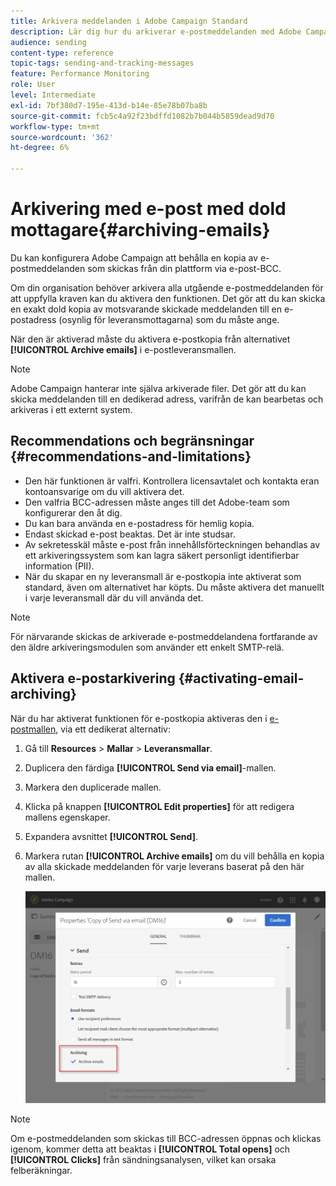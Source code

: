 ```yaml
---
title: Arkivera meddelanden i Adobe Campaign Standard
description: Lär dig hur du arkiverar e-postmeddelanden med Adobe Campaign Standard via en e-postadress från en webbläsare.
audience: sending
content-type: reference
topic-tags: sending-and-tracking-messages
feature: Performance Monitoring
role: User
level: Intermediate
exl-id: 7bf380d7-195e-413d-b14e-85e78b07ba8b
source-git-commit: fcb5c4a92f23bdffd1082b7b044b5859dead9d70
workflow-type: tm+mt
source-wordcount: '362'
ht-degree: 6%

---
```


# Arkivering med e-post med dold mottagare{#archiving-emails}

Du kan konfigurera Adobe Campaign att behålla en kopia av e-postmeddelanden som skickas från din plattform via e-post-BCC.

Om din organisation behöver arkivera alla utgående e-postmeddelanden för att uppfylla kraven kan du aktivera den funktionen. Det gör att du kan skicka en exakt dold kopia av motsvarande skickade meddelanden till en e-postadress (osynlig för leveransmottagarna) som du måste ange.

När den är aktiverad måste du aktivera e-postkopia från alternativet **[!UICONTROL Archive emails]** i e-postleveransmallen.

>[!NOTE]
>
>Adobe Campaign hanterar inte själva arkiverade filer. Det gör att du kan skicka meddelanden till en dedikerad adress, varifrån de kan bearbetas och arkiveras i ett externt system.

## Recommendations och begränsningar {#recommendations-and-limitations}

* Den här funktionen är valfri.  Kontrollera licensavtalet och kontakta eran kontoansvarige om du vill aktivera det.
* Den valfria BCC-adressen måste anges till det Adobe-team som konfigurerar den åt dig.
* Du kan bara använda en e-postadress för hemlig kopia.
* Endast skickad e-post beaktas. Det är inte studsar.
* Av sekretesskäl måste e-post från innehållsförteckningen behandlas av ett arkiveringssystem som kan lagra säkert personligt identifierbar information (PII).
* När du skapar en ny leveransmall är e-postkopia inte aktiverat som standard, även om alternativet har köpts. Du måste aktivera det manuellt i varje leveransmall där du vill använda det.

>[!NOTE]
>
>För närvarande skickas de arkiverade e-postmeddelandena fortfarande av den äldre arkiveringsmodulen som använder ett enkelt SMTP-relä.

## Aktivera e-postarkivering {#activating-email-archiving}

När du har aktiverat funktionen för e-postkopia aktiveras den i [e-postmallen](../../start/using/marketing-activity-templates.md), via ett dedikerat alternativ:

1. Gå till **Resources** > **Mallar** > **Leveransmallar**.
1. Duplicera den färdiga **[!UICONTROL Send via email]**-mallen.
1. Markera den duplicerade mallen.
1. Klicka på knappen **[!UICONTROL Edit properties]** för att redigera mallens egenskaper.
1. Expandera avsnittet **[!UICONTROL Send]**.
1. Markera rutan **[!UICONTROL Archive emails]** om du vill behålla en kopia av alla skickade meddelanden för varje leverans baserat på den här mallen.

   ![](assets/email_archiving.png)

>[!NOTE]
>
>Om e-postmeddelanden som skickas till BCC-adressen öppnas och klickas igenom, kommer detta att beaktas i **[!UICONTROL Total opens]** och **[!UICONTROL Clicks]** från sändningsanalysen, vilket kan orsaka felberäkningar.
